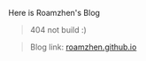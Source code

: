 Here is Roamzhen's Blog

>404 not build :)  

>Blog link: <a href="http://roamzhen.github.io" target="_blank">roamzhen.github.io</a>

